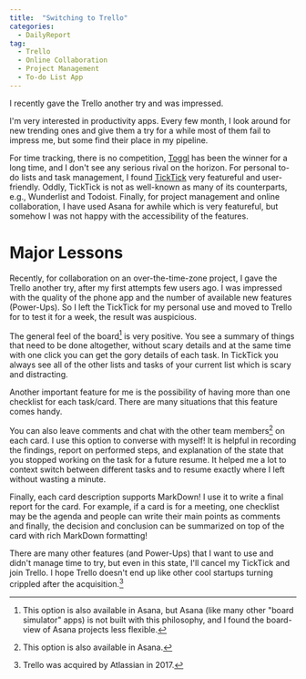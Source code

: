 ```yaml
---
title:  "Switching to Trello"
categories: 
  - DailyReport 
tag: 
  - Trello
  - Online Collaboration
  - Project Management
  - To-do List App
---
```


I recently gave the Trello another try and was impressed. 

I'm very interested in productivity apps. Every few month, I look around for new trending ones and give them a try for a while most of them fail to impress me, but some find their place in my pipeline. 

For time tracking, there is no competition, [Toggl](https://toggl.com/) has been the winner for a long time, and I don't see any serious rival on the horizon. For personal to-do lists and task management, I found [TickTick](https://ticktick.com) very featureful and user-friendly. Oddly, TickTick is not as well-known as many of its counterparts, e.g., Wunderlist and Todoist. Finally, for project management and online collaboration, I have used Asana for awhile which is very featureful, but somehow I was not happy with the accessibility of the features. 

# Major Lessons

Recently, for collaboration on an over-the-time-zone project, I gave the Trello another try, after my first attempts few users ago. I was impressed with the quality of the phone app and the number of available new features (Power-Ups). So I left the TickTick for my personal use and moved to Trello for to test it for a week, the result was auspicious. 

The general feel of the board[^1] is very positive. You see a summary of things that need to be done altogether, without scary details and at the same time with one click you can get the gory details of each task. In TickTick you always see all of the other lists and tasks of your current list which is scary and distracting. 

[^1]: This option is also available in Asana, but Asana (like many other "board simulator" apps) is not built with this philosophy, and I found the board-view of Asana projects less flexible.  

Another important feature for me is the possibility of having more than one checklist for each task/card. There are many situations that this feature comes handy. 

You can also leave comments and chat with the other team members[^2] on each card. I use this option to converse with myself! It is helpful in recording the findings, report on performed steps, and explanation of the state that you stopped working on the task for a future resume. It helped me a lot to context switch between different tasks and to resume exactly where I left without wasting a minute. 

Finally, each card description supports MarkDown! I use it to write a final report for the card. For example, if a card is for a meeting, one checklist may be the agenda and people can write their main points as comments and finally, the decision and conclusion can be summarized on top of the card with rich MarkDown formatting! 

There are many other features (and Power-Ups) that I want to use and didn't manage time to try, but even in this state, I'll cancel my TickTick and join Trello. I hope Trello doesn't end up like other cool startups turning crippled after the acquisition.[^3] 

[^2]: This option is also available in Asana. 
[^3]: Trello was acquired by Atlassian in 2017. 
